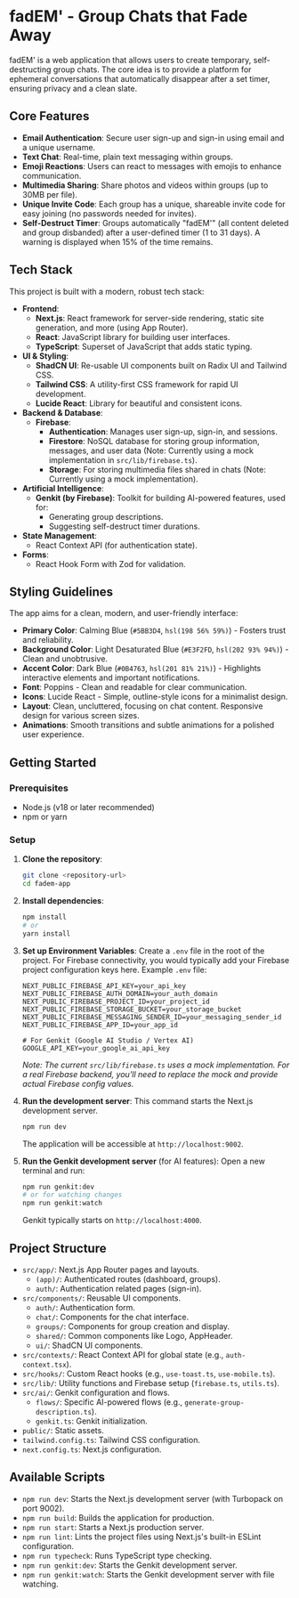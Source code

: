 
# fadEM' - Group Chats that Fade Away

fadEM' is a web application that allows users to create temporary, self-destructing group chats. The core idea is to provide a platform for ephemeral conversations that automatically disappear after a set timer, ensuring privacy and a clean slate.

## Core Features

-   **Email Authentication**: Secure user sign-up and sign-in using email and a unique username.
-   **Text Chat**: Real-time, plain text messaging within groups.
-   **Emoji Reactions**: Users can react to messages with emojis to enhance communication.
-   **Multimedia Sharing**: Share photos and videos within groups (up to 30MB per file).
-   **Unique Invite Code**: Each group has a unique, shareable invite code for easy joining (no passwords needed for invites).
-   **Self-Destruct Timer**: Groups automatically "fadEM'" (all content deleted and group disbanded) after a user-defined timer (1 to 31 days). A warning is displayed when 15% of the time remains.

## Tech Stack

This project is built with a modern, robust tech stack:

-   **Frontend**:
    -   **Next.js**: React framework for server-side rendering, static site generation, and more (using App Router).
    -   **React**: JavaScript library for building user interfaces.
    -   **TypeScript**: Superset of JavaScript that adds static typing.
-   **UI & Styling**:
    -   **ShadCN UI**: Re-usable UI components built on Radix UI and Tailwind CSS.
    -   **Tailwind CSS**: A utility-first CSS framework for rapid UI development.
    -   **Lucide React**: Library for beautiful and consistent icons.
-   **Backend & Database**:
    -   **Firebase**:
        -   **Authentication**: Manages user sign-up, sign-in, and sessions.
        -   **Firestore**: NoSQL database for storing group information, messages, and user data (Note: Currently using a mock implementation in `src/lib/firebase.ts`).
        -   **Storage**: For storing multimedia files shared in chats (Note: Currently using a mock implementation).
-   **Artificial Intelligence**:
    -   **Genkit (by Firebase)**: Toolkit for building AI-powered features, used for:
        -   Generating group descriptions.
        -   Suggesting self-destruct timer durations.
-   **State Management**:
    -   React Context API (for authentication state).
-   **Forms**:
    -   React Hook Form with Zod for validation.

## Styling Guidelines

The app aims for a clean, modern, and user-friendly interface:

-   **Primary Color**: Calming Blue (`#5BB3D4`, `hsl(198 56% 59%)`) - Fosters trust and reliability.
-   **Background Color**: Light Desaturated Blue (`#E3F2FD`, `hsl(202 93% 94%)`) - Clean and unobtrusive.
-   **Accent Color**: Dark Blue (`#0B4763`, `hsl(201 81% 21%)`) - Highlights interactive elements and important notifications.
-   **Font**: Poppins - Clean and readable for clear communication.
-   **Icons**: Lucide React - Simple, outline-style icons for a minimalist design.
-   **Layout**: Clean, uncluttered, focusing on chat content. Responsive design for various screen sizes.
-   **Animations**: Smooth transitions and subtle animations for a polished user experience.

## Getting Started

### Prerequisites

-   Node.js (v18 or later recommended)
-   npm or yarn

### Setup

1.  **Clone the repository**:
    ```bash
    git clone <repository-url>
    cd fadem-app 
    ```

2.  **Install dependencies**:
    ```bash
    npm install
    # or
    yarn install
    ```

3.  **Set up Environment Variables**:
    Create a `.env` file in the root of the project. For Firebase connectivity, you would typically add your Firebase project configuration keys here.
    Example `.env` file:
    ```env
    NEXT_PUBLIC_FIREBASE_API_KEY=your_api_key
    NEXT_PUBLIC_FIREBASE_AUTH_DOMAIN=your_auth_domain
    NEXT_PUBLIC_FIREBASE_PROJECT_ID=your_project_id
    NEXT_PUBLIC_FIREBASE_STORAGE_BUCKET=your_storage_bucket
    NEXT_PUBLIC_FIREBASE_MESSAGING_SENDER_ID=your_messaging_sender_id
    NEXT_PUBLIC_FIREBASE_APP_ID=your_app_id

    # For Genkit (Google AI Studio / Vertex AI)
    GOOGLE_API_KEY=your_google_ai_api_key
    ```
    *Note: The current `src/lib/firebase.ts` uses a mock implementation. For a real Firebase backend, you'll need to replace the mock and provide actual Firebase config values.*

4.  **Run the development server**:
    This command starts the Next.js development server.
    ```bash
    npm run dev
    ```
    The application will be accessible at `http://localhost:9002`.

5.  **Run the Genkit development server** (for AI features):
    Open a new terminal and run:
    ```bash
    npm run genkit:dev
    # or for watching changes
    npm run genkit:watch
    ```
    Genkit typically starts on `http://localhost:4000`.

## Project Structure

-   `src/app/`: Next.js App Router pages and layouts.
    -   `(app)/`: Authenticated routes (dashboard, groups).
    -   `auth/`: Authentication related pages (sign-in).
-   `src/components/`: Reusable UI components.
    -   `auth/`: Authentication form.
    -   `chat/`: Components for the chat interface.
    -   `groups/`: Components for group creation and display.
    -   `shared/`: Common components like Logo, AppHeader.
    -   `ui/`: ShadCN UI components.
-   `src/contexts/`: React Context API for global state (e.g., `auth-context.tsx`).
-   `src/hooks/`: Custom React hooks (e.g., `use-toast.ts`, `use-mobile.ts`).
-   `src/lib/`: Utility functions and Firebase setup (`firebase.ts`, `utils.ts`).
-   `src/ai/`: Genkit configuration and flows.
    -   `flows/`: Specific AI-powered flows (e.g., `generate-group-description.ts`).
    -   `genkit.ts`: Genkit initialization.
-   `public/`: Static assets.
-   `tailwind.config.ts`: Tailwind CSS configuration.
-   `next.config.ts`: Next.js configuration.

## Available Scripts

-   `npm run dev`: Starts the Next.js development server (with Turbopack on port 9002).
-   `npm run build`: Builds the application for production.
-   `npm run start`: Starts a Next.js production server.
-   `npm run lint`: Lints the project files using Next.js's built-in ESLint configuration.
-   `npm run typecheck`: Runs TypeScript type checking.
-   `npm run genkit:dev`: Starts the Genkit development server.
-   `npm run genkit:watch`: Starts the Genkit development server with file watching.

